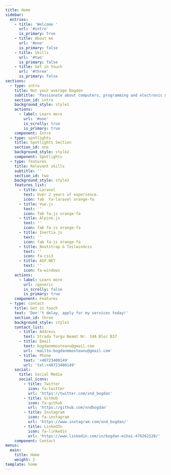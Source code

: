 ```yaml
---
title: Home
sidebar:
  entries:
    - title: 'Welcome '
      url: '#intro'
      is_primary: true
    - title: About me
      url: '#one'
      is_primary: false
    - title: Skills
      url: '#two'
      is_primary: false
    - title: Get in touch
      url: '#three'
      is_primary: false
sections:
  - type: intro
    title: Not your average Bogdan
    subtitle: 'Passionate about computers, programming and electronic music'
    section_id: intro
    background_style: style1
    actions:
      - label: Learn more
        url: '#one'
        is_scrolly: true
        is_primary: true
    component: Intro
  - type: spotlights
    title: Spotlights Section
    section_id: one
    background_style: style2
    component: Spotlights
  - type: features
    title: Relevant skills
    subtitle: ''
    section_id: two
    background_style: style3
    features_list:
      - title: Laravel
        text: Over 2 years of experience.
        icon: fab  fa-laravel orange-fa
      - title: Vue.js
        text: ''
        icon: fab fa-js orange-fa
      - title: Alpine.js
        text: ''
        icon: fab fa-js orange-fa
      - title: Inertia.js
        text: ''
        icon: fab fa-js orange-fa
      - title: Bootstrap & Tailwindcss
        text: ''
        icon: fa-css3
      - title: ASP.NET
        text: ''
        icon: fa-windows
    actions:
      - label: Learn more
        url: /generic
        is_scrolly: false
        is_primary: true
    component: Features
  - type: contact
    title: Get in touch
    text: 'Don''t delay, apply for my services today!'
    section_id: three
    background_style: style1
    contact_list:
      - title: Address
        text: Strada Targu Neamt Nr. 14A Bloc B37
      - title: Email
        text: bogdanmmosteanu@gmail.com
        url: 'mailto:bogdanmmosteanu@gmail.com'
      - title: Phone
        text: '+40723400149'
        url: 'tel:+40723400149'
    social:
      title: Social Media
      social_icons:
        - title: Twitter
          icon: fa-twitter
          url: 'https://twitter.com/xnd_bogdan'
        - title: GitHub
          icon: fa-github
          url: 'https://github.com/xndbogdan'
        - title: Instagram
          icon: fa-instagram
          url: 'https://www.instagram.com/xnd_bogdan/'
        - title: LinkedIn
          icon: fa-linkedin
          url: 'https://www.linkedin.com/in/bogdan-mihai-476262120/'
    component: Contact
menus:
  main:
    title: Home
    weight: 1
template: home
---
```

